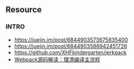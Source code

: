 ## Resource

### INTRO
- https://juejin.im/post/6844903573675835400
- https://juejin.im/post/6844903586942451726
- https://github.com/XHFkindergarten/jerkpack
- [Webpack源码解读：理清编译主流程](https://juejin.cn/post/6844903987129352206)